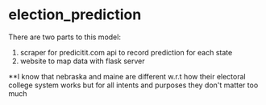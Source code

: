 # election_prediction

There are two parts to this model:
1. scraper for predicitit.com api to record prediction for each state
2. website to map data with flask server

**I know that nebraska and maine are different w.r.t how their electoral college system works
but for all intents and purposes they don't matter too much
